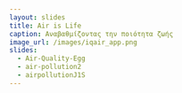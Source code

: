 ```yaml
---
layout: slides
title: Air is Life
caption: Αναβαθμίζοντας την ποιότητα ζωής
image_url: /images/iqair_app.png
slides:
  - Air-Quality-Egg 
  - air-pollution2 
  - airpollutionJ1S
---
```

